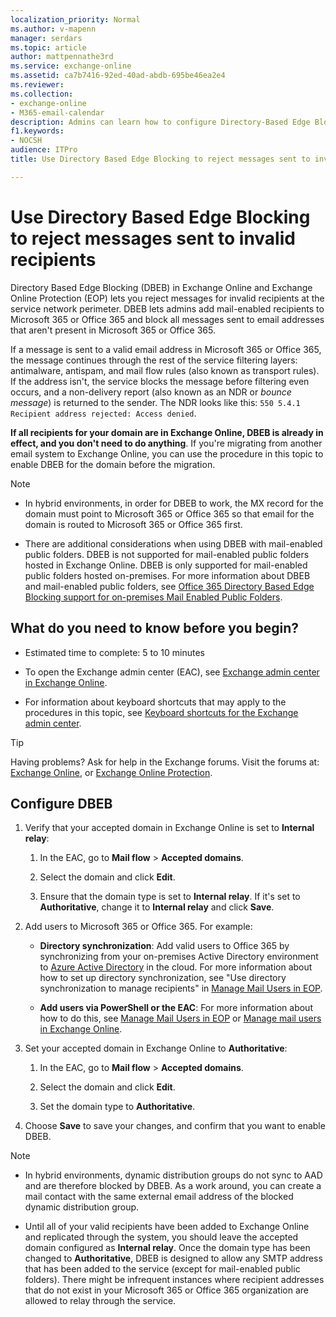 ```yaml
---
localization_priority: Normal
ms.author: v-mapenn
manager: serdars
ms.topic: article
author: mattpennathe3rd
ms.service: exchange-online
ms.assetid: ca7b7416-92ed-40ad-abdb-695be46ea2e4
ms.reviewer:
ms.collection:
- exchange-online
- M365-email-calendar
description: Admins can learn how to configure Directory-Based Edge Blocking (DBDB) to reject messages sent to invalid recipients in Exchange Online and Exchange Online Protection during a migration.
f1.keywords:
- NOCSH
audience: ITPro
title: Use Directory Based Edge Blocking to reject messages sent to invalid recipients

---
```


# Use Directory Based Edge Blocking to reject messages sent to invalid recipients

Directory Based Edge Blocking (DBEB) in Exchange Online and Exchange Online Protection (EOP) lets you reject messages for invalid recipients at the service network perimeter. DBEB lets admins add mail-enabled recipients to Microsoft 365 or Office 365 and block all messages sent to email addresses that aren't present in Microsoft 365 or Office 365.

If a message is sent to a valid email address in Microsoft 365 or Office 365, the message continues through the rest of the service filtering layers: antimalware, antispam, and mail flow rules (also known as transport rules). If the address isn't, the service blocks the message before filtering even occurs, and a non-delivery report (also known as an NDR or _bounce message_) is returned to the sender. The NDR looks like this: `550 5.4.1 Recipient address rejected: Access denied`.

**If all recipients for your domain are in Exchange Online, DBEB is already in effect, and you don't need to do anything**. If you're migrating from another email system to Exchange Online, you can use the procedure in this topic to enable DBEB for the domain before the migration.

> [!NOTE]
> - In hybrid environments, in order for DBEB to work, the MX record for the domain must point to Microsoft 365 or Office 365 so that email for the domain is routed to Microsoft 365 or Office 365 first.
>
> - There are additional considerations when using DBEB with mail-enabled public folders. DBEB is not supported for mail-enabled public folders hosted in Exchange Online. DBEB is only supported for mail-enabled public folders hosted on-premises. For more information about DBEB and mail-enabled public folders, see [Office 365 Directory Based Edge Blocking support for on-premises Mail Enabled Public Folders](https://techcommunity.microsoft.com/t5/Exchange-Team-Blog/Office-365-Directory-Based-Edge-Blocking-support-for-on-premises/ba-p/606740).

## What do you need to know before you begin?

- Estimated time to complete: 5 to 10 minutes

- To open the Exchange admin center (EAC), see [Exchange admin center in Exchange Online](../exchange-admin-center.md).

- For information about keyboard shortcuts that may apply to the procedures in this topic, see [Keyboard shortcuts for the Exchange admin center](../accessibility/keyboard-shortcuts-in-admin-center.md).

> [!TIP]
> Having problems? Ask for help in the Exchange forums. Visit the forums at: [Exchange Online](https://go.microsoft.com/fwlink/p/?linkId=267542), or [Exchange Online Protection](https://go.microsoft.com/fwlink/p/?linkId=285351).

## Configure DBEB

1. Verify that your accepted domain in Exchange Online is set to **Internal relay**:

   1. In the EAC, go to **Mail flow** \> **Accepted domains**.

   2. Select the domain and click **Edit**.

   3. Ensure that the domain type is set to **Internal relay**. If it's set to **Authoritative**, change it to **Internal relay** and click **Save**.

2. Add users to Microsoft 365 or Office 365. For example:

   - **Directory synchronization**: Add valid users to Office 365 by synchronizing from your on-premises Active Directory environment to [Azure Active Directory](https://docs.microsoft.com/azure/active-directory/) in the cloud. For more information about how to set up directory synchronization, see "Use directory synchronization to manage recipients" in [Manage Mail Users in EOP](https://docs.microsoft.com/microsoft-365/security/office-365-security/manage-mail-users-in-eop).

   - **Add users via PowerShell or the EAC**: For more information about how to do this, see [Manage Mail Users in EOP](https://docs.microsoft.com/microsoft-365/security/office-365-security/manage-mail-users-in-eop) or [Manage mail users in Exchange Online](../recipients-in-exchange-online/manage-mail-users.md).

3. Set your accepted domain in Exchange Online to **Authoritative**:

   1. In the EAC, go to **Mail flow** \> **Accepted domains**.

   2. Select the domain and click **Edit**.

   3. Set the domain type to **Authoritative**.

4. Choose **Save** to save your changes, and confirm that you want to enable DBEB.

> [!NOTE]
> - In hybrid environments, dynamic distribution groups do not sync to AAD and are therefore blocked by DBEB. As a work around, you can create a mail contact with the same external email address of the blocked dynamic distribution group.
>
> - Until all of your valid recipients have been added to Exchange Online and replicated through the system, you should leave the accepted domain configured as **Internal relay**. Once the domain type has been changed to **Authoritative**, DBEB is designed to allow any SMTP address that has been added to the service (except for mail-enabled public folders). There might be infrequent instances where recipient addresses that do not exist in your Microsoft 365 or Office 365 organization are allowed to relay through the service.
